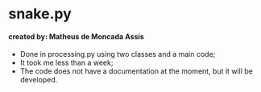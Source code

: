 # snake.py
#### created by: Matheus de Moncada Assis

* Done in processing.py using two classes and a main code;
* It took me less than a week;
* The code does not have a documentation at the moment, but it will be developed.
